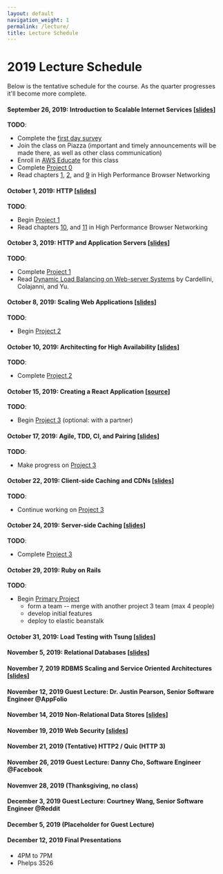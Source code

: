 ```yaml
---
layout: default
navigation_weight: 1
permalink: /lecture/
title: Lecture Schedule
---
```


# 2019 Lecture Schedule

Below is the tentative schedule for the course. As the quarter progresses it'll become more complete.

#### September 26, 2019: Introduction to Scalable Internet Services [[slides](/slides/2019/01_course_introduction/)]

**TODO**:

- Complete the [first day survey](https://forms.gle/eFxNuZ2y3VXnKoWb8)
- Join the class on Piazza (important and timely announcements will be made
  there, as well as other class communication)
- Enroll in [AWS
  Educate](https://www.awseducate.com/Registration?apptype=student&courseview=true#INFO-Student)
  for this class
- Complete [Project 0](/project0/)
- Read chapters [1](https://hpbn.co/primer-on-latency-and-bandwidth/),
  [2](https://hpbn.co/building-blocks-of-tcp/), and
  [9](https://hpbn.co/brief-history-of-http/) in High Performance Browser
  Networking

#### October 1, 2019: HTTP [[slides](/slides/2019/02_http/)]

**TODO**:

- Begin [Project 1](/project1/)
- Read chapters [10](https://hpbn.co/primer-on-web-performance/), and
  [11](https://hpbn.co/http1x/) in High Performance Browser Networking

#### October 3, 2019: HTTP and Application Servers [[slides](/slides/2019/03_http_and_application_servers/)]

**TODO**:

- Complete [Project 1](/project1/)
- Read [Dynamic Load Balancing on Web-server
  Systems](http://www.ics.uci.edu/~cs230/reading/DLB.pdf) by Cardellini,
  Colajanni, and Yu.

#### October 8, 2019: Scaling Web Applications [[slides](/slides/2019/04_scaling_web_applications/)]

**TODO**:

- Begin [Project 2](/project2/)

#### October 10, 2019: Architecting for High Availability [[slides](/slides/2019/05_high_availability/)]

**TODO**:

- Complete [Project 2](/project2/)

#### October 15, 2019: Creating a React Application [[source](https://github.com/scalableinternetservices/cs291a_react_demo/tree/master/class_app)]

**TODO**:

- Begin [Project 3](project3) (optional: with a partner)

#### October 17, 2019: Agile, TDD, CI, and Pairing [[slides](/slides/2019/06_agile_tdd_pairing/)]

**TODO**:

- Make progress on [Project 3](/project3/)

#### October 22, 2019: Client-side Caching and CDNs [[slides](/slides/2019/07_client_caching_cdn/)]

**TODO**:

- Continue working on [Project 3](/project3/)

#### October 24, 2019: Server-side Caching [[slides](/slides/2019/08_server_caching/)]

**TODO**:

- Complete [Project 3](/project3/)

#### October 29, 2019: Ruby on Rails

**TODO**:

- Begin [Primary Project](/project/)
  - form a team -- merge with another project 3 team (max 4 people)
  - develop initial features
  - deploy to elastic beanstalk

#### October 31, 2019: Load Testing with Tsung [[slides](/slides/2019/09_tsung/)]

#### November 5, 2019: Relational Databases [[slides](/slides/2019/10_relational_databases_db_concurrency_and_query_analysis/)]

#### November 7, 2019 RDBMS Scaling and Service Oriented Architectures [[slides](/slides/2019/11_rdbms_scaling/)]

#### November 12, 2019 Guest Lecture: Dr. Justin Pearson, Senior Software Engineer @AppFolio

#### November 14, 2019 Non-Relational Data Stores [[slides](/slides/2019/12_nosql/)]

#### November 19, 2019 Web Security [[slides](/slides/2019/13_web_security/)]

#### November 21, 2019 (Tentative) HTTP2 / Quic (HTTP 3)

#### November 26, 2019 Guest Lecture: Danny Cho, Software Engineer @Facebook

#### Novemver 28, 2019 (Thanksgiving, no class)

#### December 3, 2019 Guest Lecture: Courtney Wang, Senior Software Engineer @Reddit

#### December 5, 2019 (Placeholder for Guest Lecture)

#### December 12, 2019 Final Presentations

- 4PM to 7PM
- Phelps 3526
